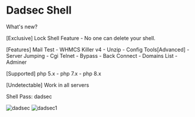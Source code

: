 # Dadsec Shell

What's new?

[Exclusive] Lock Shell Feature - No one can delete your shell.

[Features] Mail Test - WHMCS Killer v4 - Unzip - Config Tools[Advanced] - Server Jumping - Cgi Telnet - Bypass - Back Connect - Domains List - Adminer

[Supported] php 5.x - php 7.x - php 8.x

[Undetectable] Work in all servers

Shell Pass: dadsec

![dadsec](https://user-images.githubusercontent.com/122516581/212005200-0b3b3555-b29b-4fce-b23e-314f9d97fa25.png)
![dadsec1](https://user-images.githubusercontent.com/122516581/212005219-12936f39-1958-42a1-a7d4-f2c50ed61860.png)

